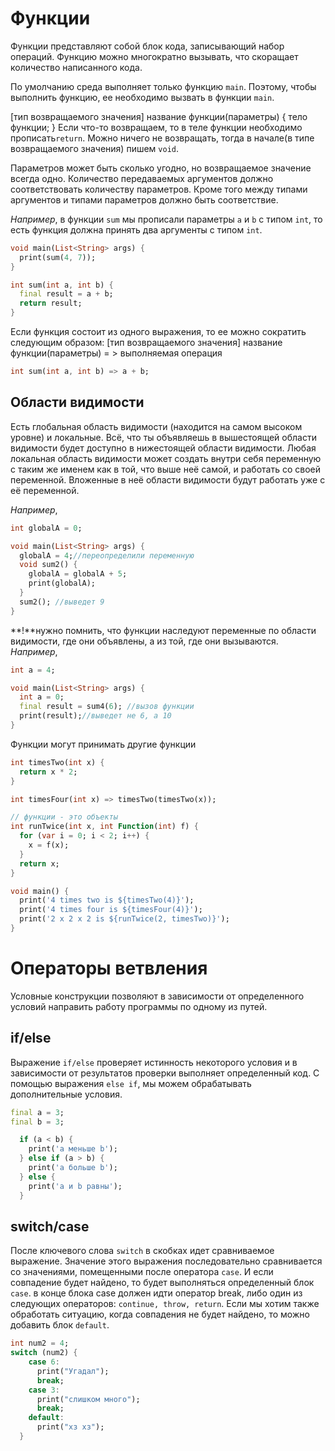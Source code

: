 # Функции
Функции представляют собой блок кода, записывающий набор операций. Функцию можно многократно вызывать, что скоращает количество напиcанного кода.

По умолчанию среда выполняет только функцию `main`. Поэтому, чтобы выполнить функцию, ее необходимо вызвать в функции `main`.


[тип возвращаемого значения] название функции(параметры) {
    тело функции;
    }
Если что-то возвращаем, то в теле функции необходимо прописать`return`.
Можно ничего не возвращать, тогда в начале(в типе возвращаемого значения) пишем `void`.

Параметров может быть сколько угодно, но возвращаемое значение всегда одно.
Количество передаваемых аргументов должно соответствовать количеству параметров. Кроме того между типами аргументов и типами параметров должно быть соответствие.

*Например*, в функции `sum` мы прописали параметры `a` и `b` с типом `int`, то есть функция должна принять два аргументы с типом `int`.

```dart
void main(List<String> args) {
  print(sum(4, 7));
}

int sum(int a, int b) {
  final result = a + b;
  return result;
}
```
Если функция состоит из одного выражения, то ее можно сократить следующим образом:
[тип возвращаемого значения] название функции(параметры) = > выполняемая операция
```dart
int sum(int a, int b) => a + b;
```


## Области видимости
Есть глобальная область видимости (находится на самом высоком уровне) и локальные. 
Всё, что ты объявляешь в вышестоящей области видимости будет доступно в нижестоящей области видимости. 
Любая локальная область видимости может создать внутри себя переменную с таким же именем как в той, что выше неё самой, и работать со своей переменной. Вложенные в неё области видимости будут работать уже с её переменной.

*Например*,
```dart
int globalA = 0;

void main(List<String> args) {
  globalA = 4;//переопределили переменную
  void sum2() {
    globalA = globalA + 5;
    print(globalA);
  }
  sum2(); //выведет 9
}
```
**!**нужно помнить, что функции наследуют переменные по области видимости, где они объявлены, а из той, где они вызываются. 
*Например*,
``` dart
int a = 4;

void main(List<String> args) {
  int a = 0;
  final result = sum4(6); //вызов функции
  print(result);//выведет не 6, а 10
}
```
Функции могут принимать другие функции

```dart
int timesTwo(int x) {
  return x * 2;
}

int timesFour(int x) => timesTwo(timesTwo(x));

// функции - это объекты
int runTwice(int x, int Function(int) f) {
  for (var i = 0; i < 2; i++) {
    x = f(x);
  }
  return x;
}

void main() {
  print('4 times two is ${timesTwo(4)}');
  print('4 times four is ${timesFour(4)}');
  print('2 x 2 x 2 is ${runTwice(2, timesTwo)}');
}
```

# Операторы ветвления
Условные конструкции позволяют в зависимости от определенного условий направить работу программы по одному из путей.

## if/else
Выражение `if/else` проверяет истинность некоторого условия и в зависимости от результатов проверки выполняет определенный код. С помощью выражения `else if`, мы можем обрабатывать дополнительные условия.

```dart
final a = 3;
final b = 3;

  if (a < b) {
    print('a меньше b');
  } else if (a > b) {
    print('a больше b');
  } else {
    print('a и b равны');
  }
  ```
## switch/case
После ключевого слова `switch` в скобках идет сравниваемое выражение. Значение этого выражения последовательно сравнивается со значениями, помещенными после оператора `сase`. И если совпадение будет найдено, то будет выполняться определенный блок `сase`.
в конце блока сase должен идти оператор break, либо один из следующих операторов: `continue, throw, return`. Если мы хотим также обработать ситуацию, когда совпадения не будет найдено, то можно добавить блок `default`.

```dart
int num2 = 4;
switch (num2) {
    case 6:
      print("Угадал");
      break;
    case 3:
      print("слишком много");
      break;
    default:
      print("хз хз");
  }
  ```